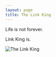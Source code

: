 ```yaml
---
layout: page
title: The Link King
---
```

  
 <source src="https://github.com/mjmaenner/the_link_king/blob/gh-pages/PrinceofDenmark_sMarch-Clarke.wav?raw=true"  type="audio/wav" />
  </audio>


Life is not forever.

Link King is.

![The Link King](http://the-link-king.party/lk.png)
